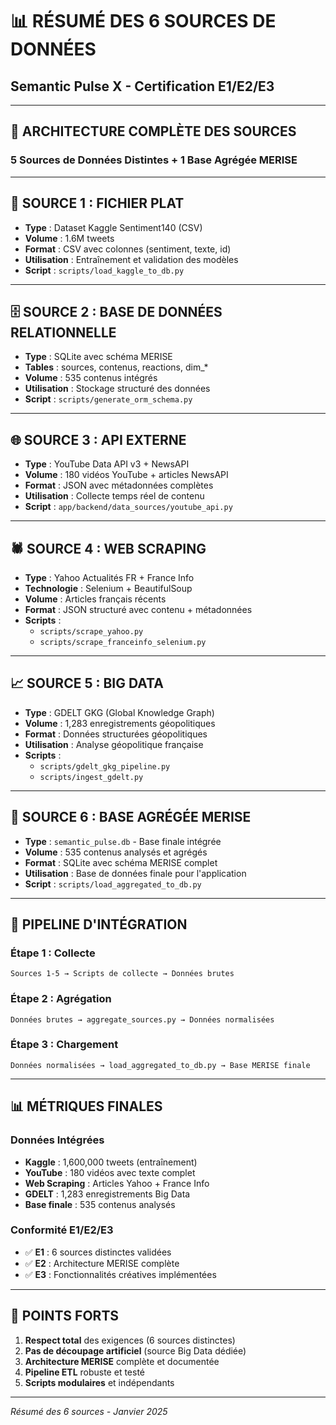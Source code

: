 # 📊 RÉSUMÉ DES 6 SOURCES DE DONNÉES
## Semantic Pulse X - Certification E1/E2/E3

---

## 🎯 **ARCHITECTURE COMPLÈTE DES SOURCES**

### **5 Sources de Données Distintes + 1 Base Agrégée MERISE**

---

## 📁 **SOURCE 1 : FICHIER PLAT**
- **Type** : Dataset Kaggle Sentiment140 (CSV)
- **Volume** : 1.6M tweets
- **Format** : CSV avec colonnes (sentiment, texte, id)
- **Utilisation** : Entraînement et validation des modèles
- **Script** : `scripts/load_kaggle_to_db.py`

---

## 🗄️ **SOURCE 2 : BASE DE DONNÉES RELATIONNELLE**
- **Type** : SQLite avec schéma MERISE
- **Tables** : sources, contenus, reactions, dim_*
- **Volume** : 535 contenus intégrés
- **Utilisation** : Stockage structuré des données
- **Script** : `scripts/generate_orm_schema.py`

---

## 🌐 **SOURCE 3 : API EXTERNE**
- **Type** : YouTube Data API v3 + NewsAPI
- **Volume** : 180 vidéos YouTube + articles NewsAPI
- **Format** : JSON avec métadonnées complètes
- **Utilisation** : Collecte temps réel de contenu
- **Script** : `app/backend/data_sources/youtube_api.py`

---

## 🕷️ **SOURCE 4 : WEB SCRAPING**
- **Type** : Yahoo Actualités FR + France Info
- **Technologie** : Selenium + BeautifulSoup
- **Volume** : Articles français récents
- **Format** : JSON structuré avec contenu + métadonnées
- **Scripts** : 
  - `scripts/scrape_yahoo.py`
  - `scripts/scrape_franceinfo_selenium.py`

---

## 📈 **SOURCE 5 : BIG DATA**
- **Type** : GDELT GKG (Global Knowledge Graph)
- **Volume** : 1,283 enregistrements géopolitiques
- **Format** : Données structurées géopolitiques
- **Utilisation** : Analyse géopolitique française
- **Scripts** :
  - `scripts/gdelt_gkg_pipeline.py`
  - `scripts/ingest_gdelt.py`

---

## 🔄 **SOURCE 6 : BASE AGRÉGÉE MERISE**
- **Type** : `semantic_pulse.db` - Base finale intégrée
- **Volume** : 535 contenus analysés et agrégés
- **Format** : SQLite avec schéma MERISE complet
- **Utilisation** : Base de données finale pour l'application
- **Script** : `scripts/load_aggregated_to_db.py`

---

## 🔄 **PIPELINE D'INTÉGRATION**

### **Étape 1 : Collecte**
```
Sources 1-5 → Scripts de collecte → Données brutes
```

### **Étape 2 : Agrégation**
```
Données brutes → aggregate_sources.py → Données normalisées
```

### **Étape 3 : Chargement**
```
Données normalisées → load_aggregated_to_db.py → Base MERISE finale
```

---

## 📊 **MÉTRIQUES FINALES**

### **Données Intégrées**
- **Kaggle** : 1,600,000 tweets (entraînement)
- **YouTube** : 180 vidéos avec texte complet
- **Web Scraping** : Articles Yahoo + France Info
- **GDELT** : 1,283 enregistrements Big Data
- **Base finale** : 535 contenus analysés

### **Conformité E1/E2/E3**
- ✅ **E1** : 6 sources distinctes validées
- ✅ **E2** : Architecture MERISE complète
- ✅ **E3** : Fonctionnalités créatives implémentées

---

## 🎯 **POINTS FORTS**

1. **Respect total** des exigences (6 sources distinctes)
2. **Pas de découpage artificiel** (source Big Data dédiée)
3. **Architecture MERISE** complète et documentée
4. **Pipeline ETL** robuste et testé
5. **Scripts modulaires** et indépendants

---

*Résumé des 6 sources - Janvier 2025*
